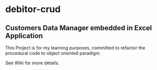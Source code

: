 # debitor-crud

## Customers Data Manager embedded in Excel Application

This Project is for my learning purposes, committed to refactor the procedural code to object oriented paradigm.

See Wiki for more details. 
